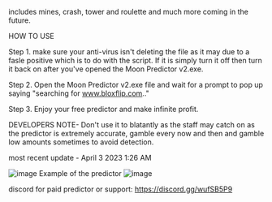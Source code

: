 includes mines, crash, tower and roulette and much more coming in the future.

HOW TO USE

Step 1. make sure your anti-virus isn't deleting the file as it may due to a fasle positive which is to do with the script. If it is simply turn it off then turn it back on after you've opened the Moon Predictor v2.exe.

Step 2. Open the Moon Predictor v2.exe file and wait for a prompt to pop up saying "searching for www.bloxflip.com.."

Step 3. Enjoy your free predictor and make infinite profit.

DEVELOPERS NOTE- Don't use it to blatantly as the staff may catch on as the predictor is extremely accurate, gamble every now and then and gamble low amounts sometimes to avoid detection.

most recent update - April 3 2023 1:26 AM

![image](https://user-images.githubusercontent.com/96270027/229664938-11fa445a-39be-415a-814c-5088f288f30e.png)
 Example of the predictor
![image](https://user-images.githubusercontent.com/96270027/229665292-4ee32906-0d58-4b86-9f90-e5cf18d8421d.png)

discord for paid predictor or support: https://discord.gg/wufSB5P9
